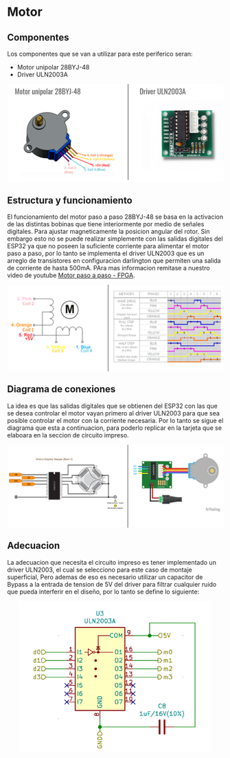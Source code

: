 
# Motor
## Componentes
Los componentes que se van a utilizar para este periferico seran:

- Motor unipolar 28BYJ-48
- Driver ULN2003A

<p align="center">
  <img src="/Perifericos/Motor/componentesMotor.png" align="center" width = 850>
</p>

## Estructura y funcionamiento
El funcionamiento del motor paso a paso 28BYJ-48 se basa en la activacion de las distintas bobinas que tiene interiormente por medio de señales digitales. Para ajustar magneticamente la posicion angular del rotor. Sin embargo esto no se puede realizar simplemente con las salidas digitales del ESP32 ya que no poseen la suficiente corriente para alimentar el motor paso a paso, por lo tanto se implementa el driver ULN2003 que es un arreglo de transistores en configuracion darlington que permiten una salida de corriente de hasta 500mA. PAra mas informacion remitase a nuestro video de youtube [Motor paso a paso - FPGA](https://www.youtube.com/watch?v=wyz6QGYnmfk).

<p align="center">
  <img src="/Perifericos/Motor/estyfuncMotor.png" align="center" width = 850>
</p>

## Diagrama de conexiones
La idea es que las salidas digitales que se obtienen del ESP32 con las que se desea controlar el motor vayan primero al driver ULN2003 para que sea posible controlar el motor con la corriente necesaria. Por lo tanto se sigue el diagrama que esta a continuacion, para poderlo replicar en la tarjeta que se elaboara en la seccion de circuito impreso.

<p align="center">
  <img src="/Perifericos/Motor/conexionesMotor.png" align="center" width = 850>
</p>

## Adecuacion
La adecuacion que necesita el circuito impreso es tener implementado un driver ULN2003, el cual se selecciono para este caso de montaje superficial, Pero ademas de eso es necesario utilizar un capacitor de Bypass a la entrada de tension de 5V del driver para filtrar cualquier ruido que pueda interferir en el diseño, por lo tanto se define lo siguiente:

<p align="center">
  <img src="/Perifericos/Motor/uln2003.png" align="center" width = 450>
</p>
